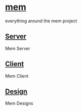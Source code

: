# [mem](https://github.com/BroProducts/mem)
everything around the mem project

## [Server](server)
Mem Server

## [Client](client)
Mem Client

## [Design](design)
Mem Designs
